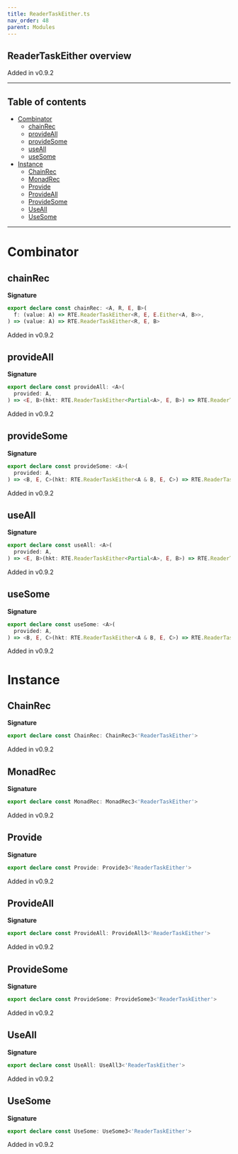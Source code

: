 ```yaml
---
title: ReaderTaskEither.ts
nav_order: 48
parent: Modules
---
```


## ReaderTaskEither overview

Added in v0.9.2

---

<h2 class="text-delta">Table of contents</h2>

- [Combinator](#combinator)
  - [chainRec](#chainrec)
  - [provideAll](#provideall)
  - [provideSome](#providesome)
  - [useAll](#useall)
  - [useSome](#usesome)
- [Instance](#instance)
  - [ChainRec](#chainrec)
  - [MonadRec](#monadrec)
  - [Provide](#provide)
  - [ProvideAll](#provideall)
  - [ProvideSome](#providesome)
  - [UseAll](#useall)
  - [UseSome](#usesome)

---

# Combinator

## chainRec

**Signature**

```ts
export declare const chainRec: <A, R, E, B>(
  f: (value: A) => RTE.ReaderTaskEither<R, E, E.Either<A, B>>,
) => (value: A) => RTE.ReaderTaskEither<R, E, B>
```

Added in v0.9.2

## provideAll

**Signature**

```ts
export declare const provideAll: <A>(
  provided: A,
) => <E, B>(hkt: RTE.ReaderTaskEither<Partial<A>, E, B>) => RTE.ReaderTaskEither<unknown, E, B>
```

Added in v0.9.2

## provideSome

**Signature**

```ts
export declare const provideSome: <A>(
  provided: A,
) => <B, E, C>(hkt: RTE.ReaderTaskEither<A & B, E, C>) => RTE.ReaderTaskEither<B, E, C>
```

Added in v0.9.2

## useAll

**Signature**

```ts
export declare const useAll: <A>(
  provided: A,
) => <E, B>(hkt: RTE.ReaderTaskEither<Partial<A>, E, B>) => RTE.ReaderTaskEither<unknown, E, B>
```

Added in v0.9.2

## useSome

**Signature**

```ts
export declare const useSome: <A>(
  provided: A,
) => <B, E, C>(hkt: RTE.ReaderTaskEither<A & B, E, C>) => RTE.ReaderTaskEither<B, E, C>
```

Added in v0.9.2

# Instance

## ChainRec

**Signature**

```ts
export declare const ChainRec: ChainRec3<'ReaderTaskEither'>
```

Added in v0.9.2

## MonadRec

**Signature**

```ts
export declare const MonadRec: MonadRec3<'ReaderTaskEither'>
```

Added in v0.9.2

## Provide

**Signature**

```ts
export declare const Provide: Provide3<'ReaderTaskEither'>
```

Added in v0.9.2

## ProvideAll

**Signature**

```ts
export declare const ProvideAll: ProvideAll3<'ReaderTaskEither'>
```

Added in v0.9.2

## ProvideSome

**Signature**

```ts
export declare const ProvideSome: ProvideSome3<'ReaderTaskEither'>
```

Added in v0.9.2

## UseAll

**Signature**

```ts
export declare const UseAll: UseAll3<'ReaderTaskEither'>
```

Added in v0.9.2

## UseSome

**Signature**

```ts
export declare const UseSome: UseSome3<'ReaderTaskEither'>
```

Added in v0.9.2
